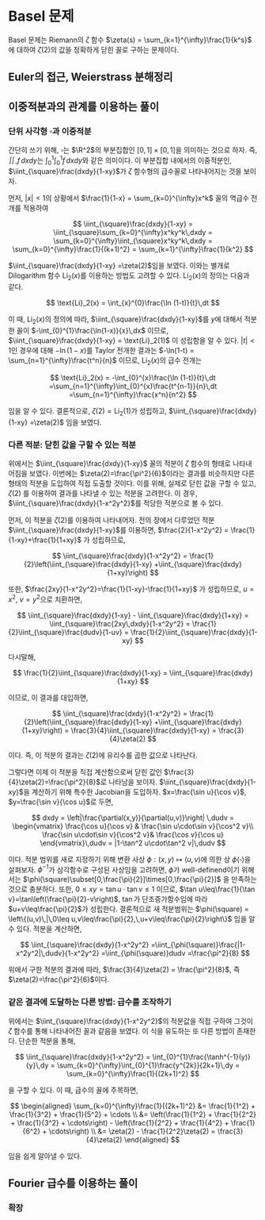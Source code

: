 <!---
title: 'Basel 문제'
category: Mathematics
language: Korean
--->

# Basel 문제

Basel 문제는 Riemann의 $\zeta$ 함수 $\zeta(s) = \sum_{k=1}^{\infty}\frac{1}{k^s}$ 에 대하여
$\zeta(2)$의 값을 정확하게 닫힌 꼴로 구하는 문제이다.

## Euler의 접근, Weierstrass 분해정리

## 이중적분과의 관계를 이용하는 풀이

### 단위 사각형 $\square$과 이중적분

간단히 쓰기 위해, $\square$는 $\R^2$의 부분집합인
$[0,1]\times[0,1]$을 의미하는 것으로 하자.
즉, $\iint_{\square}f\,dxdy$는 $\int_{0}^{1}\int_{0}^{1}f\,dxdy$와
같은 의미이다. 이 부분집합 내에서의 이중적분인,
$\iint_{\square}\frac{dxdy}{1-xy}$가 $\zeta$ 함수형의
급수꼴로 나타내어지는 것을 보이자.

먼저, $|x|<1$의 상황에서 $\frac{1}{1-x} = \sum_{k=0}^{\infty}x^k$ 꼴의
멱급수 전개를 적용하여

$$
\iint_{\square}\frac{dxdy}{1-xy}
= \iint_{\square}\sum_{k=0}^{\infty}x^ky^k\,dxdy
= \sum_{k=0}^{\infty}\iint_{\square}x^ky^k\,dxdy
= \sum_{k=0}^{\infty}\frac{1}{(k+1)^2}
= \sum_{k=1}^{\infty}\frac{1}{k^2}
$$

$\iint_{\square}\frac{dxdy}{1-xy} =\zeta(2)$임을 보였다.
이와는 별개로 Dilogarithm 함수 $\text{Li}_{2}(x)$를 이용하는 방법도 고려할 수 있다.
$\text{Li}_2(x)$의 정의는 다음과 같다.

$$
    \text{Li}_2(x) = \int_{x}^{0}\frac{\ln (1-t)}{t}\,dt
$$

이 때, $\text{Li}_2(x)$의 정의에 따라,
$\iint_{\square}\frac{dxdy}{1-xy}$를 $y$에 대해서 적분한 꼴이
$-\int_{0}^{1}\frac{\ln(1-x)}{x}\,dx$ 이므로,
$\iint_{\square}\frac{dxdy}{1-xy} = \text{Li}_2(1)$ 이 성립함을 알 수 있다.
$|t|<1$인 경우에 대해 $-\ln(1-x)$를 Taylor 전개한 결과는
$-\ln(1-t) = \sum_{n=1}^{\infty}\frac{t^n}{n}$ 이므로, $\text{Li}_2(x)$의 급수 전개는

$$
\text{Li}_2(x) = -\int_{0}^{x}\frac{\ln (1-t)}{t}\,dt
=\sum_{n=1}^{\infty}\int_{0}^{x}\frac{t^{n-1}}{n}\,dt
=\sum_{n=1}^{\infty}\frac{x^n}{n^2}
$$

임을 알 수 있다. 결론적으로, $\zeta(2) = \text{Li}_2(1)$가 성립하고,
$\iint_{\square}\frac{dxdy}{1-xy} =\zeta(2)$ 임을 보였다.

### 다른 적분: 닫힌 값을 구할 수 있는 적분

위에서는 $\iint_{\square}\frac{dxdy}{1-xy}$ 꼴의 적분이 $\zeta$ 함수의 형태로
나타내어짐을 보였다. 이번에는 $\zeta(2)=\frac{\pi^2}{6}$이라는 결과를 비슷하지만 다른
형태의 적분을 도입하여 직접 도출할 것이다.
이를 위해, 실제로 닫힌 값을 구할 수 있고, $\zeta(2)$ 를 이용하여 결과를 나타낼 수 있는
적분을 고려한다. 이 경우, $\iint_{\square}\frac{dxdy}{1-x^2y^2}$를
적당한 적분으로 볼 수 있다.

먼저, 이 적분을 $\zeta(2)$를 이용하여 나타내어자. 전의 장에서
다루었던 적분 $\iint_{\square}\frac{dxdy}{1-xy}$를 이용하면,
$\frac{2}{1-x^2y^2} = \frac{1}{1-xy}+\frac{1}{1+xy}$
가 성립하므로,

$$
\iint_{\square}\frac{dxdy}{1-x^2y^2}
= \frac{1}{2}\left(\iint_{\square}\frac{dxdy}{1-xy}
+\iint_{\square}\frac{dxdy}{1+xy}\right)
$$

또한,
$\frac{2xy}{1-x^2y^2}=\frac{1}{1-xy}-\frac{1}{1+xy}$
가 성립하므로, $u=x^2$, $v=y^2$으로 치환하면,

$$
    \iint_{\square}\frac{dxdy}{1-xy}
    - \iint_{\square}\frac{dxdy}{1+xy}
    = \iint_{\square}\frac{2xy\,dxdy}{1-x^2y^2}
    = \frac{1}{2}\iint_{\square}\frac{dudv}{1-uv}
    = \frac{1}{2}\iint_{\square}\frac{dxdy}{1-xy}
$$

다시말해,

$$
    \frac{1}{2}\iint_{\square}\frac{dxdy}{1-xy}
    = \iint_{\square}\frac{dxdy}{1+xy}
$$

이므로, 이 결과를 대입하면,

$$
    \iint_{\square}\frac{dxdy}{1-x^2y^2}
    = \frac{1}{2}\left(\iint_{\square}\frac{dxdy}{1-xy}
    +\iint_{\square}\frac{dxdy}{1+xy}\right)
    = \frac{3}{4}\iint_{\square}\frac{dxdy}{1-xy}
    = \frac{3}{4}\zeta(2)
$$

이다. 즉, 이 적분의 결과는 $\zeta(2)$에 유리수를 곱한 값으로
나타난다.

그렇다면 이제 이 적분을 직접 계산함으로써 닫힌 값인 $\frac{3}{4}\zeta(2)=\frac{\pi^2}{8}$로
나타남을 보이자. $\iint_{\square}\frac{dxdy}{1-xy}$을
계산하기 위해 특수한 Jacobian을 도입하자.
$x=\frac{\sin u}{\cos v}$, $y=\frac{\sin v}{\cos u}$로 두면,

$$
    dxdy = \left|\frac{\partial(x,y)}{\partial(u,v)}\right|
    \,dudv
    = \begin{vmatrix}
        \frac{\cos u}{\cos v} & \frac{\sin u\cdot\sin v}{\cos^2 v}\\
        \frac{\sin u\cdot\sin v}{\cos^2 v}& \frac{\cos v}{\cos u}
    \end{vmatrix}\,dudv
    = |1-\tan^2 u\cdot\tan^2 v|\,dudv
$$

이다. 적분 범위를 새로 지정하기 위해 변환 사상
$\phi:(x,y)\mapsto(u,v)$에 의한 상 $\phi(\square)$을 살펴보자.
$\phi^{-1}$가 삼각함수로 구성된 사상임을 고려하면, $\phi$가
well-definend이기 위해서는 $\phi(\square)\subset[0,\frac{\pi}{2}]\times[0,\frac{\pi}{2}]$ 을 만족하는 것으로 충분하다. 또한, $0\leq xy=\tan u\cdot\tan v\leq 1$ 이므로,
$\tan u\leq\frac{1}{\tan v}=\tan\left(\frac{\pi}{2}-v\right)$, $\tan$가
단조증가함수임에 따라 $u+v\leq\frac{\pi}{2}$가 성립한다. 결론적으로
새 적분범위는 $\phi(\square) = \left\{(u,v)\,|\,0\leq u,v\leq\frac{\pi}{2},\,u+v\leq\frac{\pi}{2}\right\}$ 임을 알 수 있다.
적분을 계산하면,

$$
    \iint_{\square}\frac{dxdy}{1-x^2y^2}
    =\iint_{\phi(\square)}\frac{|1-x^2y^2|\,dudv}{1-x^2y^2}
    =\iint_{\phi(\square)}dudv
    =\frac{\pi^2}{8}
$$

위에서 구한 적분의 결과에 따라,
$\frac{3}{4}\zeta(2) = \frac{\pi^2}{8}$, 즉 $\zeta(2)=\frac{\pi^2}{6}$이다.

### 같은 결과에 도달하는 다른 방법: 급수를 조작하기

위에서는 $\iint_{\square}\frac{dxdy}{1-x^2y^2}$의 적분값을
직접 구하여 그것이 $\zeta$ 함수를 통해 나타내어진 꼴과 같음을 보였다.
이 식을 유도하는 또 다른 방법이 존재한다.
단순한 적분을 통해,

$$
    \iint_{\square}\frac{dxdy}{1-x^2y^2}
    = \int_{0}^{1}\frac{\tanh^{-1}(y)}{y}\,dy
    = \sum_{k=0}^{\infty}\int_{0}^{1}\frac{y^{2k}}{2k+1}\,dy
    = \sum_{k=0}^{\infty}\frac{1}{(2k+1)^2}
$$

을 구할 수 있다. 이 때, 급수의 꼴에 주목하면,

$$
\begin{aligned}
    \sum_{k=0}^{\infty}\frac{1}{(2k+1)^2}
    &= \frac{1}{1^2} + \frac{1}{3^2} + \frac{1}{5^2} + \cdots \\
    &= \left(\frac{1}{1^2} + \frac{1}{2^2}
    + \frac{1}{3^2} + \cdots\right)
    - \left(\frac{1}{2^2} + \frac{1}{4^2}
    + \frac{1}{6^2} + \cdots\right) \\
    &= \zeta(2) - \frac{1}{2^2}\zeta(2) = \frac{3}{4}\zeta(2)
\end{aligned}
$$

임을 쉽게 알아낼 수 있다.

## Fourier 급수를 이용하는 풀이

### 확장
